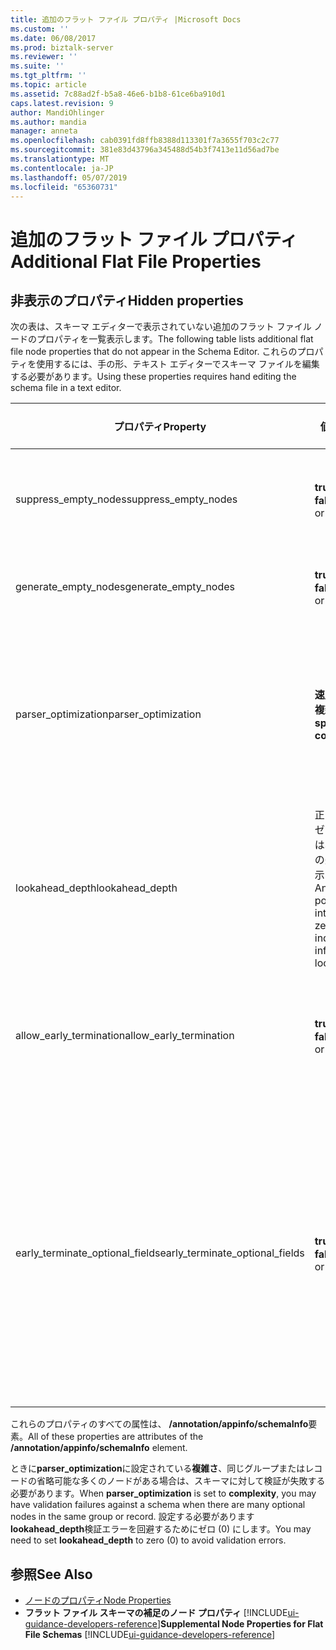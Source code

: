 ```yaml
---
title: 追加のフラット ファイル プロパティ |Microsoft Docs
ms.custom: ''
ms.date: 06/08/2017
ms.prod: biztalk-server
ms.reviewer: ''
ms.suite: ''
ms.tgt_pltfrm: ''
ms.topic: article
ms.assetid: 7c88ad2f-b5a8-46e6-b1b8-61ce6ba910d1
caps.latest.revision: 9
author: MandiOhlinger
ms.author: mandia
manager: anneta
ms.openlocfilehash: cab0391fd8ffb8388d113301f7a3655f703c2c77
ms.sourcegitcommit: 381e83d43796a345488d54b3f7413e11d56ad7be
ms.translationtype: MT
ms.contentlocale: ja-JP
ms.lasthandoff: 05/07/2019
ms.locfileid: "65360731"
---
```

# <a name="additional-flat-file-properties"></a><span data-ttu-id="f3669-102">追加のフラット ファイル プロパティ</span><span class="sxs-lookup"><span data-stu-id="f3669-102">Additional Flat File Properties</span></span>

## <a name="hidden-properties"></a><span data-ttu-id="f3669-103">非表示のプロパティ</span><span class="sxs-lookup"><span data-stu-id="f3669-103">Hidden properties</span></span>
<span data-ttu-id="f3669-104">次の表は、スキーマ エディターで表示されていない追加のフラット ファイル ノードのプロパティを一覧表示します。</span><span class="sxs-lookup"><span data-stu-id="f3669-104">The following table lists additional flat file node properties that do not appear in the Schema Editor.</span></span> <span data-ttu-id="f3669-105">これらのプロパティを使用するには、手の形、テキスト エディターでスキーマ ファイルを編集する必要があります。</span><span class="sxs-lookup"><span data-stu-id="f3669-105">Using these properties requires hand editing the schema file in a text editor.</span></span>  

|<span data-ttu-id="f3669-106">プロパティ</span><span class="sxs-lookup"><span data-stu-id="f3669-106">Property</span></span>|<span data-ttu-id="f3669-107">値</span><span class="sxs-lookup"><span data-stu-id="f3669-107">Values</span></span>|<span data-ttu-id="f3669-108">既定値</span><span class="sxs-lookup"><span data-stu-id="f3669-108">Default Value</span></span>|<span data-ttu-id="f3669-109">説明</span><span class="sxs-lookup"><span data-stu-id="f3669-109">Description</span></span>|  
|--------------|------------|-------------------|-----------------|  
|<span data-ttu-id="f3669-110">suppress_empty_nodes</span><span class="sxs-lookup"><span data-stu-id="f3669-110">suppress_empty_nodes</span></span>|<span data-ttu-id="f3669-111">**true** または **false**</span><span class="sxs-lookup"><span data-stu-id="f3669-111">**true** or **false**</span></span>|<span data-ttu-id="f3669-112">**false**</span><span class="sxs-lookup"><span data-stu-id="f3669-112">**false**</span></span>|<span data-ttu-id="f3669-113">パーサーが XML インスタンス データを生成した後は、空の XML ノードを削除するかどうかを示します。</span><span class="sxs-lookup"><span data-stu-id="f3669-113">Indicates whether or not to remove empty XML nodes after the parser generates XML instance data.</span></span>|  
|<span data-ttu-id="f3669-114">generate_empty_nodes</span><span class="sxs-lookup"><span data-stu-id="f3669-114">generate_empty_nodes</span></span>|<span data-ttu-id="f3669-115">**true** または **false**</span><span class="sxs-lookup"><span data-stu-id="f3669-115">**true** or **false**</span></span>|<span data-ttu-id="f3669-116">**true**</span><span class="sxs-lookup"><span data-stu-id="f3669-116">**true**</span></span>|<span data-ttu-id="f3669-117">XML インスタンス データに存在するレコードの空のノードを生成します。</span><span class="sxs-lookup"><span data-stu-id="f3669-117">Generate empty nodes for records that exist in the XML instance data.</span></span>|  
|<span data-ttu-id="f3669-118">parser_optimization</span><span class="sxs-lookup"><span data-stu-id="f3669-118">parser_optimization</span></span>|<span data-ttu-id="f3669-119">**速度**または**複雑さ**</span><span class="sxs-lookup"><span data-stu-id="f3669-119">**speed** or **complexity**</span></span>|<span data-ttu-id="f3669-120">**速度**</span><span class="sxs-lookup"><span data-stu-id="f3669-120">**speed**</span></span>|<span data-ttu-id="f3669-121">速度の低下、解析時間ですが処理するデータのあいまいさを犠牲を最適化します。</span><span class="sxs-lookup"><span data-stu-id="f3669-121">Optimizing for speed decreases the parsing time but at the cost of dealing with some ambiguities in data.</span></span> <span data-ttu-id="f3669-122">複雑さの最適化は、あいまいさの処理速度しますが、より広い範囲を処理します。</span><span class="sxs-lookup"><span data-stu-id="f3669-122">Optimizing for complexity handles a wider range of ambiguities but at the cost of processing speed.</span></span>|  
|<span data-ttu-id="f3669-123">lookahead_depth</span><span class="sxs-lookup"><span data-stu-id="f3669-123">lookahead_depth</span></span>|<span data-ttu-id="f3669-124">正の整数。ゼロ (0) では、無制限の先読みを示します。</span><span class="sxs-lookup"><span data-stu-id="f3669-124">Any positive integer; zero (0) indicates infinite lookahead.</span></span>|<span data-ttu-id="f3669-125">3</span><span class="sxs-lookup"><span data-stu-id="f3669-125">3</span></span>|<span data-ttu-id="f3669-126">先読みしてデータを照合するまでにする方法。</span><span class="sxs-lookup"><span data-stu-id="f3669-126">How far to look ahead for matching data.</span></span>|  
|<span data-ttu-id="f3669-127">allow_early_termination</span><span class="sxs-lookup"><span data-stu-id="f3669-127">allow_early_termination</span></span>|<span data-ttu-id="f3669-128">**true** または **false**</span><span class="sxs-lookup"><span data-stu-id="f3669-128">**true** or **false**</span></span>|<span data-ttu-id="f3669-129">**false**</span><span class="sxs-lookup"><span data-stu-id="f3669-129">**false**</span></span>|<span data-ttu-id="f3669-130">位置指定レコードを早期に終了するかどうかを示します (**true**) またはすべてのレコード フィールドのデータを格納する必要があります (**false**)。</span><span class="sxs-lookup"><span data-stu-id="f3669-130">Indicates whether positional records can terminate early (**true**) or must contain data for all record fields (**false**).</span></span>|  
|<span data-ttu-id="f3669-131">early_terminate_optional_fields</span><span class="sxs-lookup"><span data-stu-id="f3669-131">early_terminate_optional_fields</span></span>|<span data-ttu-id="f3669-132">**true** または **false**</span><span class="sxs-lookup"><span data-stu-id="f3669-132">**true** or **false**</span></span>|<span data-ttu-id="f3669-133">**false**</span><span class="sxs-lookup"><span data-stu-id="f3669-133">**false**</span></span>|<span data-ttu-id="f3669-134">末尾の省略可能なフィールドの早期終了を有効にする (**true**)。</span><span class="sxs-lookup"><span data-stu-id="f3669-134">Enable early termination of optional trailing fields (**true**).</span></span> <span data-ttu-id="f3669-135">既定値に設定してこの注釈を追加、この注釈のない既存のスキーマが BizTalk エディターで開かれる場合 (**false**)。</span><span class="sxs-lookup"><span data-stu-id="f3669-135">If the existing schema without this annotation is opened in the BizTalk Editor, this annotation will be added to it with the default value set to (**false**).</span></span> <span data-ttu-id="f3669-136">**注:** Early_terminate_optional_fields 注釈は、allow_early_termination が設定されている場合のみ効果を与える"true"にします。</span><span class="sxs-lookup"><span data-stu-id="f3669-136">**Note:**  The early_terminate_optional_fields annotation only takes effect if the allow_early_termination is set to "true".</span></span>|  

 <span data-ttu-id="f3669-137">これらのプロパティのすべての属性は、 **/annotation/appinfo/schemaInfo**要素。</span><span class="sxs-lookup"><span data-stu-id="f3669-137">All of these properties are attributes of the **/annotation/appinfo/schemaInfo** element.</span></span>  

 <span data-ttu-id="f3669-138">ときに**parser_optimization**に設定されている**複雑さ**、同じグループまたはレコードの省略可能な多くのノードがある場合は、スキーマに対して検証が失敗する必要があります。</span><span class="sxs-lookup"><span data-stu-id="f3669-138">When **parser_optimization** is set to **complexity**, you may have validation failures against a schema when there are many optional nodes in the same group or record.</span></span> <span data-ttu-id="f3669-139">設定する必要があります**lookahead_depth**検証エラーを回避するためにゼロ (0) にします。</span><span class="sxs-lookup"><span data-stu-id="f3669-139">You may need to set **lookahead_depth** to zero (0) to avoid validation errors.</span></span>  

## <a name="see-also"></a><span data-ttu-id="f3669-140">参照</span><span class="sxs-lookup"><span data-stu-id="f3669-140">See Also</span></span>  
- [<span data-ttu-id="f3669-141">ノードのプロパティ</span><span class="sxs-lookup"><span data-stu-id="f3669-141">Node Properties</span></span>](../core/node-properties.md)   
- <span data-ttu-id="f3669-142">**フラット ファイル スキーマの補足のノード プロパティ** [!INCLUDE[ui-guidance-developers-reference](../includes/ui-guidance-developers-reference.md)]</span><span class="sxs-lookup"><span data-stu-id="f3669-142">**Supplemental Node Properties for Flat File Schemas** [!INCLUDE[ui-guidance-developers-reference](../includes/ui-guidance-developers-reference.md)]</span></span>
